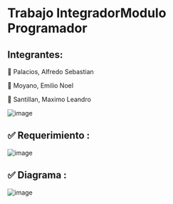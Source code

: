 # Trabajo IntegradorModulo Programador

## Integrantes:
:large_blue_circle: Palacios, Alfredo Sebastian

:large_blue_circle: Moyano, Emilio Noel

:large_blue_circle: Santillan, Maximo Leandro 



![image](https://user-images.githubusercontent.com/108839742/197265291-4a853bcb-b537-4520-8887-46224868c9d0.png)

## :white_check_mark: Requerimiento : 

![image](https://user-images.githubusercontent.com/108839742/197265692-87659178-12c4-4a05-8114-04aaa6c45e86.png)

## :white_check_mark: Diagrama :
![image](https://user-images.githubusercontent.com/108839742/197265798-dc1b06dc-d776-479e-a2f3-8f75327c9cc8.png)
